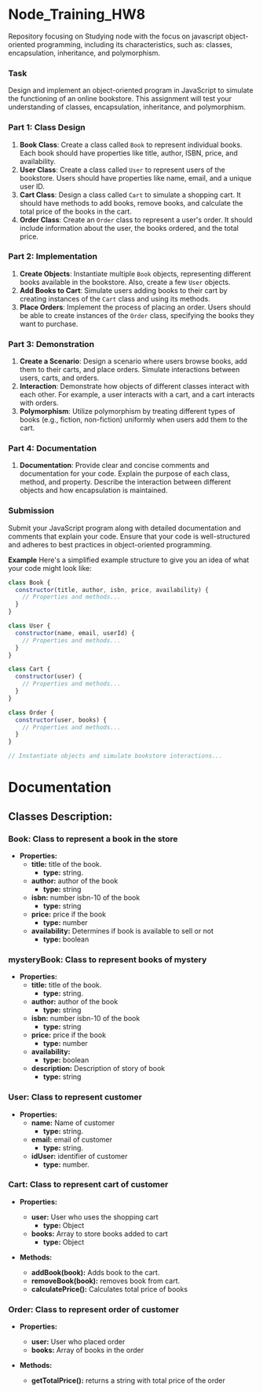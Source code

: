 # Node_Training_HW8
Repository focusing on Studying node with the focus on javascript object-oriented programming, including its characteristics, such as: classes, encapsulation, inheritance, and polymorphism.

### Task

Design and implement an object-oriented program in JavaScript to simulate the functioning of an online bookstore. This assignment will test your understanding of classes, encapsulation, inheritance, and polymorphism.

### **Part 1: Class Design**

1. **Book Class**: Create a class called `Book` to represent individual books. Each book should have properties like title, author, ISBN, price, and availability.
2. **User Class**: Create a class called `User` to represent users of the bookstore. Users should have properties like name, email, and a unique user ID.
3. **Cart Class**: Design a class called `Cart` to simulate a shopping cart. It should have methods to add books, remove books, and calculate the total price of the books in the cart.
4. **Order Class**: Create an `Order` class to represent a user's order. It should include information about the user, the books ordered, and the total price.

### **Part 2: Implementation**

1. **Create Objects**: Instantiate multiple `Book` objects, representing different books available in the bookstore. Also, create a few `User` objects.
2. **Add Books to Cart**: Simulate users adding books to their cart by creating instances of the `Cart` class and using its methods.
3. **Place Orders**: Implement the process of placing an order. Users should be able to create instances of the `Order` class, specifying the books they want to purchase.

### **Part 3: Demonstration**

1. **Create a Scenario**: Design a scenario where users browse books, add them to their carts, and place orders. Simulate interactions between users, carts, and orders.
2. **Interaction**: Demonstrate how objects of different classes interact with each other. For example, a user interacts with a cart, and a cart interacts with orders.
3. **Polymorphism**: Utilize polymorphism by treating different types of books (e.g., fiction, non-fiction) uniformly when users add them to the cart.

### **Part 4: Documentation**

1. **Documentation**: Provide clear and concise comments and documentation for your code. Explain the purpose of each class, method, and property. Describe the interaction between different objects and how encapsulation is maintained.

### **Submission**

Submit your JavaScript program along with detailed documentation and comments that explain your code. Ensure that your code is well-structured and adheres to best practices in object-oriented programming.

**Example**
Here's a simplified example structure to give you an idea of what your code might look like:

```js
class Book {
  constructor(title, author, isbn, price, availability) {
    // Properties and methods...
  }
}

class User {
  constructor(name, email, userId) {
    // Properties and methods...
  }
}

class Cart {
  constructor(user) {
    // Properties and methods...
  }
}

class Order {
  constructor(user, books) {
    // Properties and methods...
  }
}

// Instantiate objects and simulate bookstore interactions...
```

# Documentation

## Classes Description:
### **Book**: Class to represent a book in the store
- **Properties:**
  - **title:** title of the book.
    - **type:** string.
  - **author:** author of the book
    - **type:** string
  - **isbn:** number isbn-10 of the book
    - **type:** string
  - **price:** price if the book
    - **type:** number
  - **availability:** Determines if book is available to sell or not
    - **type:** boolean

### **mysteryBook**: Class to represent books of mystery
- **Properties:**
  - **title:** title of the book.
    - **type:** string.
  - **author:** author of the book
    - **type:** string
  - **isbn:** number isbn-10 of the book
    - **type:** string
  - **price:** price if the book
    - **type:** number
  - **availability:** 
    - **type:** boolean
  - **description:** Description of story of book
    - **type:** string

### **User**: Class to represent customer
- **Properties:**
  - **name:** Name of customer
    - **type:** string.
  - **email:** email of customer
    - **type:** string.
  - **idUser:** identifier of customer
    - **type:** number.


### **Cart**: Class to represent cart of customer
- **Properties:**
  - **user:** User who uses the shopping cart
    - **type:** Object
  - **books:** Array to store books added to cart
    - **type:** Object

- **Methods:**
  - **addBook(book):** Adds book to the cart.
  - **removeBook(book):** removes book from cart.
  - **calculatePrice():** Calculates total price of books


### **Order**: Class to represent order of customer
- **Properties:**
  - **user:** User who placed order
  - **books:** Array of books in the order

- **Methods:**
  - **getTotalPrice():** returns a string with total price of the order